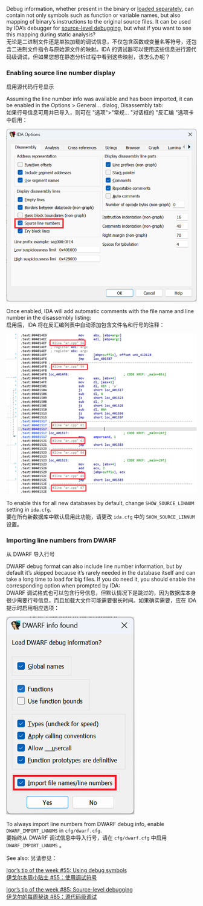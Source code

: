 Debug information, whether present in the binary or [loaded separately](https://hex-rays.com/blog/igors-tip-of-the-week-55-using-debug-symbols/), can contain not only symbols such as function or variable names, but also mapping of binary’s instructions to the original source files. It can be used by IDA’s debugger for [source-level debugging](https://hex-rays.com/blog/igors-tip-of-the-week-85-source-level-debugging/), but what if you want to see this mapping during static analysis?  
无论是二进制文件还是单独加载的调试信息，不仅包含函数或变量名等符号，还包含二进制文件指令与原始源文件的映射。IDA 的调试器可以使用这些信息进行源代码级调试，但如果您想在静态分析过程中看到这些映射，该怎么办呢？

### Enabling source line number display  
启用源代码行号显示

Assuming the line number info was available and has been imported, it can be enabled in the Options > General… dialog, Disassembly tab:  
如果行号信息可用并已导入，则可在 "选项">"常规... "对话框的 "反汇编 "选项卡中启用：

![](assets/2023/03/srclin1.png)

Once enabled, IDA will add automatic comments with the file name and line number in the disassembly listing:  
启用后，IDA 将在反汇编列表中自动添加包含文件名和行号的注释：

![](assets/2023/03/srclin2.png)

To enable this for all new databases by default, change `SHOW_SOURCE_LINNUM` setting in `ida.cfg`.  
要在所有新数据库中默认启用此功能，请更改 `ida.cfg` 中的 `SHOW_SOURCE_LINNUM` 设置。

### Importing line numbers from DWARF  
从 DWARF 导入行号

DWARF debug format can also include line number information, but by default it’s skipped because it’s rarely needed in the database itself and can take a long time to load for big files. If you do need it, you should enable the corresponding option when prompted by IDA:  
DWARF 调试格式也可以包含行号信息，但默认情况下是跳过的，因为数据库本身很少需要行号信息，而且加载大文件可能需要很长时间。如果确实需要，应在 IDA 提示时启用相应选项：

![](assets/2023/03/srclin3.png)

To always import line numbers from DWARF debug info, enable `DWARF_IMPORT_LNNUMS` in `cfg/dwarf.cfg`.  
要始终从 DWARF 调试信息中导入行号，请在 `cfg/dwarf.cfg` 中启用 `DWARF_IMPORT_LNNUMS` 。

See also: 另请参见：

[Igor’s tip of the week #55: Using debug symbols  
伊戈尔本周小贴士 #55：使用调试符号](https://hex-rays.com/blog/igors-tip-of-the-week-55-using-debug-symbols/)

[Igor’s tip of the week #85: Source-level debugging  
伊戈尔的每周秘诀 #85：源代码级调试](https://hex-rays.com/blog/igors-tip-of-the-week-85-source-level-debugging/)